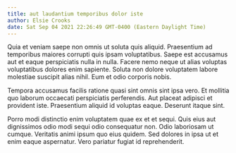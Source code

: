 ```yaml
---
title: aut laudantium temporibus dolor iste
author: Elsie Crooks
date: Sat Sep 04 2021 22:26:49 GMT-0400 (Eastern Daylight Time)
---
```

Quia et veniam saepe non omnis ut soluta quis aliquid. Praesentium ad temporibus maiores corrupti quis ipsam voluptatibus. Saepe est accusamus aut et eaque perspiciatis nulla in nulla. Facere nemo neque ut alias voluptas voluptatibus dolores enim sapiente. Soluta non dolore voluptatem labore molestiae suscipit alias nihil. Eum et odio corporis nobis.

 Tempora accusamus facilis ratione quasi sint omnis sint ipsa vero. Et mollitia quo laborum occaecati perspiciatis perferendis. Aut placeat adipisci et provident iste. Praesentium aliquid id voluptas eaque. Deserunt itaque sint.

 Porro modi distinctio enim voluptatem quae ex et et sequi. Quis eius aut dignissimos odio modi sequi odio consequatur non. Odio laboriosam ut cumque. Veritatis animi ipsum quo eius quidem. Sed dolores in ipsa ut et enim eaque aspernatur. Vero pariatur fugiat id reprehenderit.
